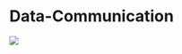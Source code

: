 # Data-Communication

<img src="Images/How to ensure the safety of Self-Driving Cars: Part 2:5 2019-01-03 11-45-51.png"/>
